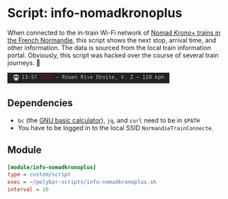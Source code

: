 # Script: info-nomadkronoplus

When connected to the in-train Wi-Fi network of [Nomad Krono+ trains in the French Normandie](https://www.ter.sncf.com/normandie/services-contacts/services/krono-plus), this script shows the next stop, arrival time, and other information. The data is sourced from the local train information portal.
Obviously, this script was hacked over the course of several train journeys. 🚄

![info-nomadkronoplus](screenshots/1.png)

## Dependencies

* `bc` (the [GNU basic calculator](https://www.gnu.org/software/bc/)), `jq`, and `curl` need to be in `$PATH`
* You have to be logged in to the local SSID `NormandieTrainConnecte`.

## Module

```ini
[module/info-nomadkronoplus]
type = custom/script
exec = ~/polybar-scripts/info-nomadkronoplus.sh
interval = 10
```
